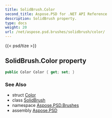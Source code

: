 ```yaml
---
title: SolidBrush.Color
second_title: Aspose.PSD for .NET API Reference
description: SolidBrush property. 
type: docs
weight: 20
url: /net/aspose.psd.brushes/solidbrush/color/
---
```

{{< psd/tize >}}
## SolidBrush.Color property

```csharp
public Color Color { get; set; }
```

### See Also

* struct [Color](../../../aspose.psd/color/)
* class [SolidBrush](../)
* namespace [Aspose.PSD.Brushes](../../solidbrush/)
* assembly [Aspose.PSD](../../../)


